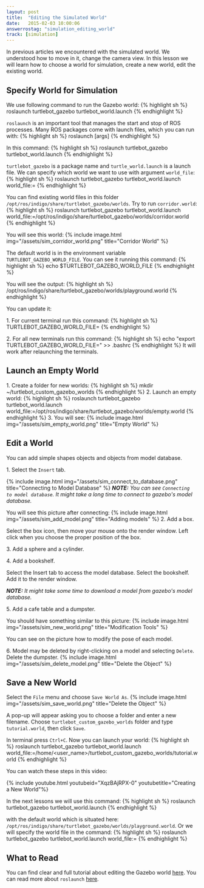 ```yaml
---
layout: post
title:  "Editing the Simulated World"
date:   2015-02-03 10:00:06
answerrostag: "simulation_editing_world"
track: [simulation]
---
```


In previous articles we encountered with the simulated world. We understood how to move in it, change the camera view. In this lesson we will learn how to choose a world for simulation, create a new world, edit the existing world.

## Specify World for Simulation

We use following command to run the Gazebo world:
{% highlight sh %}
roslaunch turtlebot_gazebo turtlebot_world.launch
{% endhighlight %}

`roslaunch` is an important tool that manages the start and stop of ROS processes. Many ROS packages come with launch files, which you can run with:
{% highlight sh %}
roslaunch <package-name> <launch-filename> [args]
{% endhighlight %}

In this command:
{% highlight sh %}
roslaunch turtlebot_gazebo turtlebot_world.launch
{% endhighlight %}

`turtlebot_gazebo` is a package name and `turtle_world.launch` is a launch file.  We can specify which world we want to use with argument `world_file`:
{% highlight sh %}
roslaunch turtlebot_gazebo turtlebot_world.launch world_file:=<full path to the world file>
{% endhighlight %}

You can find existing world files in this folder `/opt/ros/indigo/share/turtlebot_gazebo/worlds`. Try to run `corridor.world`:
{% highlight sh %}
roslaunch turtlebot_gazebo turtlebot_world.launch world_file:=/opt/ros/indigo/share/turtlebot_gazebo/worlds/corridor.world
{% endhighlight %}

You will see this world:
{% include image.html img="/assets/sim_corridor_world.png" title="Corridor World" %}

The default world is in the environment variable `TURTLEBOT_GAZEBO_WORLD_FILE`. You can see it running this command:
{% highlight sh %}
echo $TURTLEBOT_GAZEBO_WORLD_FILE
{% endhighlight %}

You will see the output:
{% highlight sh %}
/opt/ros/indigo/share/turtlebot_gazebo/worlds/playground.world
{% endhighlight %}

You can update it:

1\. For current terminal run this command:
{% highlight sh %}
TURTLEBOT_GAZEBO_WORLD_FILE=<full path to the world file>
{% endhighlight %}

2\. For all new terminals run this command:
{% highlight sh %}
echo "export TURTLEBOT_GAZEBO_WORLD_FILE=<full path to the world file>" >> .bashrc
{% endhighlight %}
It will work after relaunching the terminals.

## Launch an Empty World

1\. Create a folder for new worlds:
{% highlight sh %}
mkdir ~/turtlebot_custom_gazebo_worlds
{% endhighlight %}
2\. Launch an empty world:
{% highlight sh %}
roslaunch turtlebot_gazebo turtlebot_world.launch world_file:=/opt/ros/indigo/share/turtlebot_gazebo/worlds/empty.world
{% endhighlight %}
3\. You will see:
{% include image.html img="/assets/sim_empty_world.png" title="Empty World" %}

## Edit a World

You can add simple shapes objects and objects from model database.

1\. Select the `Insert` tab.

{% include image.html img="/assets/sim_connect_to_database.png" title="Connecting to Model Database" %}
***NOTE:*** *You can see `Connecting to model database`. It might take a long time to connect to gazebo's model database.*

You will see this picture after connecting:
{% include image.html img="/assets/sim_add_model.png" title="Adding models" %}
2\. Add a box.

Select the box icon, then move your mouse onto the render window. Left click when you choose the proper position of the box.

3\. Add a sphere and a cylinder.

4\. Add a bookshelf.

Select the Insert tab to access the model database. Select the bookshelf. Add it to the render window.

***NOTE:*** *It might take some time to download a model from gazebo's model database.*

5\. Add a cafe table and a dumpster.

You should have something similar to this picture:
{% include image.html img="/assets/sim_new_world.png" title="Modification Tools" %}

You can see on the picture how to modify the pose of each model.

6\. Model may be deleted by right-clicking on a model and selecting `Delete`. Delete the dumpster.
{% include image.html img="/assets/sim_delete_model.png" title="Delete the Object" %}

## Save a New World

Select the `File` menu and choose `Save World As`.
{% include image.html img="/assets/sim_save_world.png" title="Delete the Object" %}

A pop-up will appear asking you to choose a folder and enter a new filename. Choose `turtlebot_custom_gazebo_worlds` folder and type `tutorial.world`, then click `Save`.

In terminal press `Ctrl+C`. Now you can launch your world:
{% highlight sh %}
roslaunch turtlebot_gazebo turtlebot_world.launch world_file:=/home/<user_name>/turtlebot_custom_gazebo_worlds/tutorial.world
{% endhighlight %}

You can watch these steps in this video:

{% include youtube.html youtubeid="XqzBAjRPX-0" youtubetitle="Creating a New World"%}

In the next lessons we will use this command:
{% highlight sh %}
roslaunch turtlebot_gazebo turtlebot_world.launch
{% endhighlight %}

with the default world which is situated here: `/opt/ros/indigo/share/turtlebot_gazebo/worlds/playground.world`. Or we will specify the world file in the command:
{% highlight sh %}
roslaunch turtlebot_gazebo turtlebot_world.launch world_file:=<full path to the world file>
{% endhighlight %}

## What to Read
You can find clear and full tutorial about editing the Gazebo world [here](http://gazebosim.org/tutorials?tut=build_world&cat=build_world). You can read more about `roslaunch` [here](http://wiki.ros.org/roslaunch).
